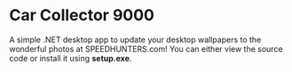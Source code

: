# Car Collector 9000

A simple .NET desktop app to update your desktop wallpapers to the wonderful photos at SPEEDHUNTERS.com! 
You can either view the source code or install it using **setup.exe**.

